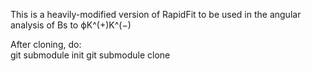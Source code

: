 This is a heavily-modified version of RapidFit to be used in the angular analysis of Bs to ϕK^(+)K^(−)

After cloning, do:  
        git submodule init
        git submodule clone

